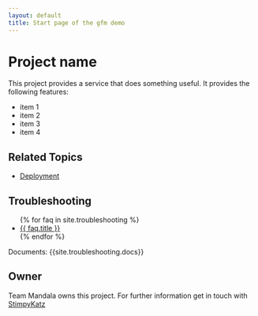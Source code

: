 ```yaml
---
layout: default
title: Start page of the gfm demo
---
```


# Project name
This project provides a service that does something useful. It provides the following features:

* item 1
* item 2
* item 3
* item 4

## Related Topics
* [Deployment](deployment.html)

## Troubleshooting
<ul>			
{% for faq in site.troubleshooting %}
  <li>				
	<a href="{{ faq.url }}">{{ faq.title }}</a>				
  </li>
{% endfor %}
</ul>

Documents: {{site.troubleshooting.docs}}

## Owner
Team Mandala owns this project. For further information get in touch with [StimpyKatz](https://github.com/StimpyKatz)
